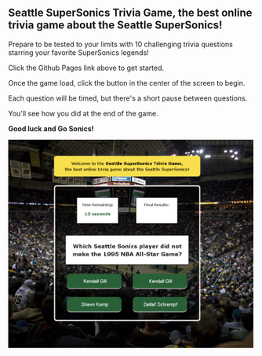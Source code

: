 ## Seattle SuperSonics Trivia Game, **the best online trivia game about the Seattle SuperSonics!**

Prepare to be tested to your limits with 10 challenging trivia questions starring your favorite SuperSonics legends!

Click the Github Pages link above to get started.

Once the game load, click the button in the center of the screen to begin.

Each question will be timed, but there's a short pause between questions. 

You'll see how you did at the end of the game.

**Good luck and Go Sonics!**

<img src="assets/images/sonicstrivia.jpg" alt="alt text" width="500">
